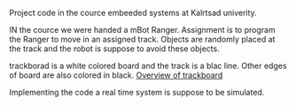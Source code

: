 Project code in the cource embeeded systems at Kalrtsad univerity. 

IN the cource we were handed a mBot Ranger. Assignment is to program the Ranger to move 
in an assigned track. Objects are randomly placed at the track and the robot is suppose to avoid
these objects. 

trackborad is a white colored board and the track is a blac line. Other edges of board are also colored in black. 
[Overview of trackboard](img/track_overview_pic.png)

Implementing the code a real time system is suppose to be simulated. 
